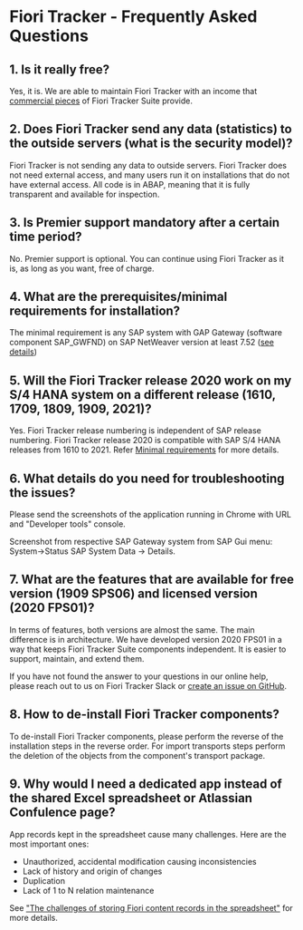 # Fiori Tracker - Frequently Asked Questions

## 1. Is it really free?

Yes, it is. We are able to maintain Fiori Tracker with an income that [commercial pieces](com.md) of Fiori Tracker Suite provide.

## 2. Does Fiori Tracker send any data (statistics) to the outside servers (what is the security model)?

Fiori Tracker is not sending any data to outside servers. Fiori Tracker does not need external access, and many users run it on installations that do not have external access.  All code is in ABAP, meaning that it is fully transparent and available for inspection.

## 3. Is Premier support mandatory after a certain time period?

No. Premier support is optional. You can continue using Fiori Tracker as it is, as long as you want, free of charge.

## 4. What are the prerequisites/minimal requirements for installation?

The minimal requirement is any SAP system with GAP Gateway (software component SAP_GWFND) on SAP NetWeaver version at least 7.52 ([see details](inst/min.md))

## 5. Will the Fiori Tracker release 2020 work on my S/4 HANA system on a different release (1610, 1709, 1809, 1909, 2021)?

Yes. Fiori Tracker release numbering is independent of SAP release numbering. Fiori Tracker release 2020 is compatible with SAP S/4 HANA releases from 1610 to 2021. Refer [Minimal requirements](inst/min.md) for more details.

## 6. What details do you need for troubleshooting the issues?

Please send the screenshots of the application running in Chrome with URL and "Developer tools" console.

Screenshot from respective SAP Gateway system from SAP Gui menu: System->Status SAP System Data -> Details.

## 7. What are the features that are available for free version (1909 SPS06) and licensed version (2020 FPS01)?

In terms of features, both versions are almost the same. The main difference is in architecture.
We have developed version 2020 FPS01 in a way that keeps Fiori Tracker Suite components independent. It is easier to support, maintain, and extend them.

If you have not found the answer to your questions in our online help, please reach out to us on Fiori Tracker Slack or [create an issue on GitHub](bugs-ideas.md).

## 8. How to de-install Fiori Tracker components?

To de-install Fiori Tracker components, please perform the reverse of the installation steps in the reverse order. For import transports steps perform the deletion of the objects from the component's transport package.

## 9. Why would I need a dedicated app instead of the shared Excel spreadsheet or Atlassian Confulence page?

App records kept in the spreadsheet cause many challenges. Here are the most important ones:

- Unauthorized, accidental modification causing inconsistencies
- Lack of history and origin of changes
- Duplication
- Lack of 1 to N relation maintenance

See ["The challenges of storing Fiori content records in the spreadsheet"](spreadsheet-challenges.md) for more details.
